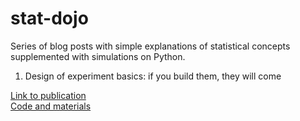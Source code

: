 # stat-dojo

Series of blog posts with simple explanations of statistical concepts supplemented with simulations on Python.

1. Design of experiment basics: if you build them, they will come

[Link to publication](https://towardsdatascience.com/design-of-experiment-basics-if-you-build-them-they-will-come-cc6a227a0543)  
[Code and materials](https://github.com/tokedo/stat-dojo/tree/master/design_of_experiment_basics)

